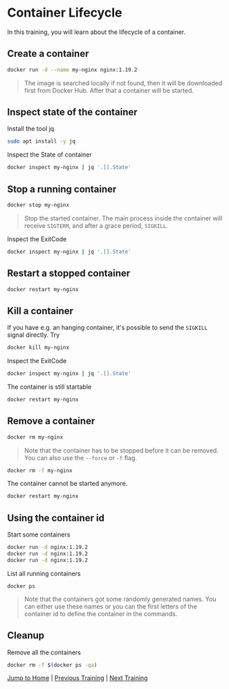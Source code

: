 # Container Lifecycle

In this training, you will learn about the lifecycle of a container.


## Create a container

```bash
docker run -d --name my-nginx nginx:1.19.2
```
>The image is searched locally if not found, then it will be downloaded first from Docker Hub. After that a container will be started.

## Inspect state of the container
Install the tool jq
```bash
sudo apt install -y jq
```

Inspect the State of container
```bash
docker inspect my-nginx | jq '.[].State'
```

## Stop a running container

```bash
docker stop my-nginx
```
>Stop the started container. The main process inside the container will receive `SIGTERM`, and after a grace period, `SIGKILL`.

Inspect the ExitCode
```bash
docker inspect my-nginx | jq '.[].State'
```

## Restart a stopped container

```bash
docker restart my-nginx
```

## Kill a container

If you have e.g. an hanging container, it's possible to send the `SIGKILL` signal directly. Try
```bash
docker kill my-nginx
```

Inspect the ExitCode
```bash
docker inspect my-nginx | jq '.[].State'
```

The container is still startable
```bash
docker restart my-nginx
```

## Remove a container

```bash
docker rm my-nginx
```
>Note that the container has to be stopped before it can be removed. You can also use the `--force` or `-f` flag.

```bash
docker rm -f my-nginx
```

The container cannot be started anymore.

```bash
docker restart my-nginx
```

## Using the container id

Start some containers
```bash
docker run -d nginx:1.19.2
docker run -d nginx:1.19.2
docker run -d nginx:1.19.2
```

List all running containers
```
docker ps
```

>Note that the containers got some randomly generated names. You can either use these names or you can the first letters of the container id to define the container in the commands.

## Cleanup
Remove all the containers
```bash
docker rm -f $(docker ps -qa)
```

[Jump to Home](../README.md) | [Previous Training](../02_images/README.md) | [Next Training](../04_interact/README.md)